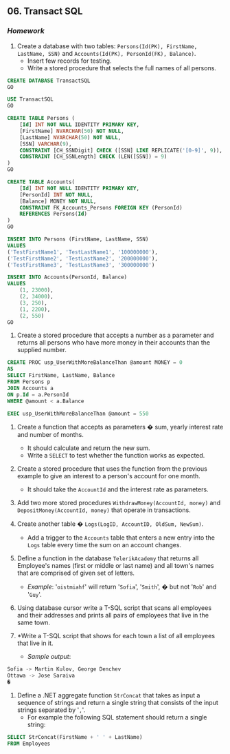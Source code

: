 ## 06. Transact SQL
### _Homework_

1.	Create a database with two tables: `Persons(Id(PK), FirstName, LastName, SSN)` and `Accounts(Id(PK), PersonId(FK), Balance)`.
	*	Insert few records for testing.
	*	Write a stored procedure that selects the full names of all persons.
	
```sql
CREATE DATABASE TransactSQL
GO

USE TransactSQL
GO

CREATE TABLE Persons (
	[Id] INT NOT NULL IDENTITY PRIMARY KEY,
	[FirstName] NVARCHAR(50) NOT NULL,
	[LastName] NVARCHAR(50) NOT NULL,
	[SSN] VARCHAR(9),
	CONSTRAINT [CH_SSNDigit] CHECK ([SSN] LIKE REPLICATE('[0-9]', 9)),
	CONSTRAINT [CH_SSNLength] CHECK (LEN([SSN]) = 9)
)
GO

CREATE TABLE Accounts(
	[Id] INT NOT NULL IDENTITY PRIMARY KEY,
	[PersonId] INT NOT NULL,
	[Balance] MONEY NOT NULL,
	CONSTRAINT FK_Accounts_Persons FOREIGN KEY (PersonId)
	REFERENCES Persons(Id)  
)
GO

INSERT INTO Persons (FirstName, LastName, SSN)
VALUES
('TestFirstName1', 'TestLastName1', '100000000'),
('TestFirstName2', 'TestLastName2', '200000000'),
('TestFirstName3', 'TestLastName3', '300000000')

INSERT INTO Accounts(PersonId, Balance)
VALUES
	(1, 23000),
	(2, 34000),
	(3, 250),
	(1, 2200),
	(2, 550)
GO
```


1.	Create a stored procedure that accepts a number as a parameter and returns all persons who have more money in their accounts than the supplied number.

```sql
CREATE PROC usp_UserWithMoreBalanceThan @amount MONEY = 0
AS
SELECT FirstName, LastName, Balance
FROM Persons p
JOIN Accounts a
ON p.Id = a.PersonId
WHERE @amount < a.Balance

EXEC usp_UserWithMoreBalanceThan @amount = 550
```
1.	Create a function that accepts as parameters � sum, yearly interest rate and number of months.
	*	It should calculate and return the new sum.
	*	Write a `SELECT` to test whether the function works as expected.

	
1.	Create a stored procedure that uses the function from the previous example to give an interest to a person's account for one month.
	*	It should take the `AccountId` and the interest rate as parameters.
1.	Add two more stored procedures `WithdrawMoney(AccountId, money)` and `DepositMoney(AccountId, money)` that operate in transactions.
1.	Create another table � `Logs(LogID, AccountID, OldSum, NewSum)`.
	*	Add a trigger to the `Accounts` table that enters a new entry into the `Logs` table every time the sum on an account changes.
1.	Define a function in the database `TelerikAcademy` that returns all Employee's names (first or middle or last name) and all town's names that are comprised of given set of letters.
	*	_Example_: '`oistmiahf`' will return '`Sofia`', '`Smith`', � but not '`Rob`' and '`Guy`'.
1.	Using database cursor write a T-SQL script that scans all employees and their addresses and prints all pairs of employees that live in the same town.
1.	*Write a T-SQL script that shows for each town a list of all employees that live in it.
	*	_Sample output_:	
```sql
Sofia -> Martin Kulov, George Denchev
Ottawa -> Jose Saraiva
�
```

1.	Define a .NET aggregate function `StrConcat` that takes as input a sequence of strings and return a single string that consists of the input strings separated by '`,`'.
	*	For example the following SQL statement should return a single string:

```sql
SELECT StrConcat(FirstName + ' ' + LastName)
FROM Employees
```